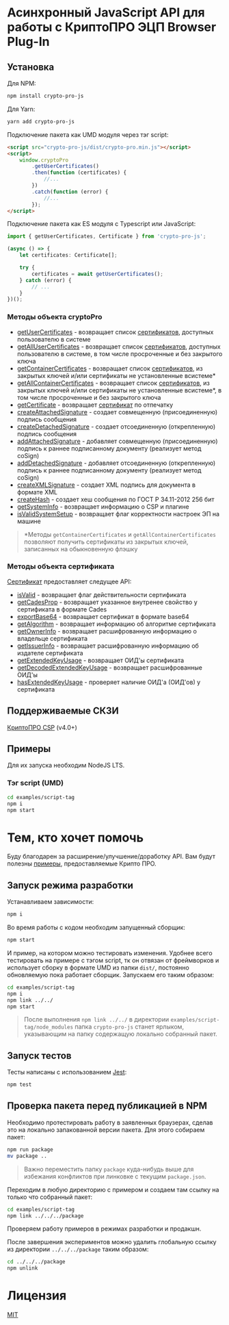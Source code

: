 # Асинхронный JavaScript API для работы с КриптоПРО ЭЦП Browser Plug-In

## Установка

Для NPM:

```bash
npm install crypto-pro-js
```

Для Yarn:

```bash
yarn add crypto-pro-js
```

Подключение пакета как UMD модуля через тэг script:

```html
<script src="crypto-pro-js/dist/crypto-pro.min.js"></script>
<script>
    window.cryptoPro
        .getUserCertificates()
        .then(function (certificates) {
            //...
        })
        .catch(function (error) {
            //...
        });
</script>
```

Подключение пакета как ES модуля с Typescript или JavaScript:

```typescript
import { getUserCertificates, Certificate } from 'crypto-pro-js';

(async () => {
    let certificates: Certificate[];

    try {
        certificates = await getUserCertificates();
    } catch (error) {
        // ...
    }
})();
```

### Методы объекта cryptoPro

-   [getUserCertificates](src/api/get-user-certificates.ts) - возвращает список
    [сертификатов](#api-certificate), доступных пользователю в системе
-   [getAllUserCertificates](src/api/getAllUserCertificates.ts) - возвращает список
    [сертификатов](#api-certificate), доступных пользователю в системе, в том числе просроченные и
    без закрытого ключа
-   [getContainerCertificates](src/api/getContainerCertificates.ts) - возвращает список
    [сертификатов](#api-certificate), из закрытых ключей и/или сертификаты не установленные
    всистеме\*
-   [getAllContainerCertificates](src/api/getAllContainerCertificates.ts) - возвращает список
    [сертификатов](#api-certificate), из закрытых ключей и/или сертификаты не установленные
    всистеме\*, в том числе просроченные и без закрытого ключа
-   [getCertificate](src/api/getCertificate.ts) - возвращает [сертификат](#api-certificate) по
    отпечатку
-   [createAttachedSignature](src/api/createAttachedSignature.ts) - создает совмещенную
    (присоединенную) подпись сообщения
-   [createDetachedSignature](src/api/createDetachedSignature.ts) - создает отсоединенную
    (открепленную) подпись сообщения
-   [addAttachedSignature](src/api/addAttachedSignature.ts) - добавляет совмещенную (присоединенную)
    подпись к раннее подписанному документу (реализует метод coSign)
-   [addDetachedSignature](src/api/addDetachedSignature.ts) - добавляет отсоединенную (открепленную)
    подпись к раннее подписанному документу (реализует метод coSign)
-   [createXMLSignature](src/api/createXMLSignature.ts) - создает XML подпись для документа в
    формате XML
-   [createHash](src/api/createHash.ts) - создает хеш сообщения по ГОСТ Р 34.11-2012 256 бит
-   [getSystemInfo](src/api/getSystemInfo.ts) - возвращает информацию о CSP и плагине
-   [isValidSystemSetup](src/api/isValidSystemSetup.ts) - возвращает флаг корректности настроек ЭП
    на машине

> \*Методы `getContainerCertificates` и `getAllContainerCertificates` позволяют получить сертификаты
> из закрытых ключей, записанных на обыкновенную флэшку

<a name="api-certificate"></a>

### Методы объекта сертификата

[Сертификат](src/api/certificate/certificate.ts) предоставляет следущее API:

-   [isValid](src/api/certificate/isValid.ts) - возвращает флаг действительности сертификата
-   [getCadesProp](src/api/certificate/getCadesProp.ts) - возвращает указанное внутренее свойство у
    сертификата в формате Cades
-   [exportBase64](src/api/certificate/exportBase64.ts) - возвращает сертификат в формате base64
-   [getAlgorithm](src/api/certificate/getAlgorithm.ts) - возвращает информацию об алгоритме
    сертификата
-   [getOwnerInfo](src/api/certificate/getInfo.ts) - возвращает расшифрованную информацию о
    владельце сертификата
-   [getIssuerInfo](src/api/certificate/getInfo.ts) - возвращает расшифрованную информацию об
    издателе сертификата
-   [getExtendedKeyUsage](src/api/certificate/getExtendedKeyUsage.ts) - возвращает ОИД'ы сертификата
-   [getDecodedExtendedKeyUsage](src/api/certificate/getDecodedExtendedKeyUsage.ts) - возвращает
    расшифрованные ОИД'ы
-   [hasExtendedKeyUsage](src/api/certificate/hasExtendedKeyUsage.ts) - проверяет наличие ОИД'а
    (ОИД'ов) у сертификата

<a name="supported-cist"></a>

## Поддерживаемые СКЗИ

[КриптоПРО CSP](https://www.cryptopro.ru/products/csp/downloads) (v4.0+)

<a name="examples"></a>

## Примеры

Для их запуска необходим NodeJS LTS.

<a name="example-script-tag"></a>

### Тэг script (UMD)

```bash
cd examples/script-tag
npm i
npm start
```

<a name="developers"></a>

# Тем, кто хочет помочь

Буду благодарен за расширение/улучшение/доработку API. Вам будут полезны
[примеры](http://cpdn.cryptopro.ru/?url=/content/cades/plugin-samples-sign.html), предоставляемые
Крипто ПРО.

<a name="dev-mode"></a>

## Запуск режима разработки

Устанавливаем зависимости:

```bash
npm i
```

Во время работы с кодом необходим запущенный сборщик:

```bash
npm start
```

И пример, на котором можно тестировать изменения. Удобнее всего тестировать на примере с тэгом
script, тк он отвязан от фреймворков и использует сборку в формате UMD из папки `dist/`, постоянно
обновляемую пока работает сборщик. Запускаем его таким образом:

```bash
cd examples/script-tag
npm i
npm link ../../
npm start
```

> После выполнения `npm link ../../` в директории `examples/script-tag/node_modules` папка
> `crypto-pro-js` станет ярлыком, указывающим на папку содержащую локально собранный пакет.

<a name="tests-execution"></a>

## Запуск тестов

Тесты написаны с использованием
[Jest](https://jestjs.io/docs/en/configuration#testpathignorepatterns-arraystring):

```bash
npm test
```

<a name="final-check"></a>

## Проверка пакета перед публикацией в NPM

Необходимо протестировать работу в заявленных браузерах, сделав это на локально запакованной версии
пакета. Для этого собираем пакет:

```bash
npm run package
mv package ..
```

> Важно переместить папку `package` куда-нибудь выше для избежания конфликтов при линковке с текущим
> `package.json`.

Переходим в любую директорию с примером и создаем там ссылку на только что собранный пакет:

```bash
cd examples/script-tag
npm link ../../../package
```

Проверяем работу примеров в режимах разработки и продакшн.

После завершения экспериментов можно удалить глобальную ссылку из директории `../../../package`
таким образом:

```bash
cd ../../../package
npm unlink
```

<a name="lisense"></a>

# Лицензия

[MIT](/LICENSE)

[license-url]: /LICENSE
[license-image]: https://img.shields.io/github/license/webmasterskaya/crypto-pro-js
[npm-url]: https://npmjs.org/package/crypto-pro-js
[npm-version-image]: https://img.shields.io/npm/v/crypto-pro-js.svg?style=flat
[npm-downloads-image]: https://img.shields.io/npm/dm/crypto-pro-js.svg?style=flat
[downloads-url]: https://npmcharts.com/compare/crypto-pro-js?minimal=true
[actions-url]: https://github.com/webmasterskaya/crypto-pro-js/actions
[actions-image]:
    https://img.shields.io/github/workflow/status/webmasterskaya/crypto-pro-js/test?event=push

